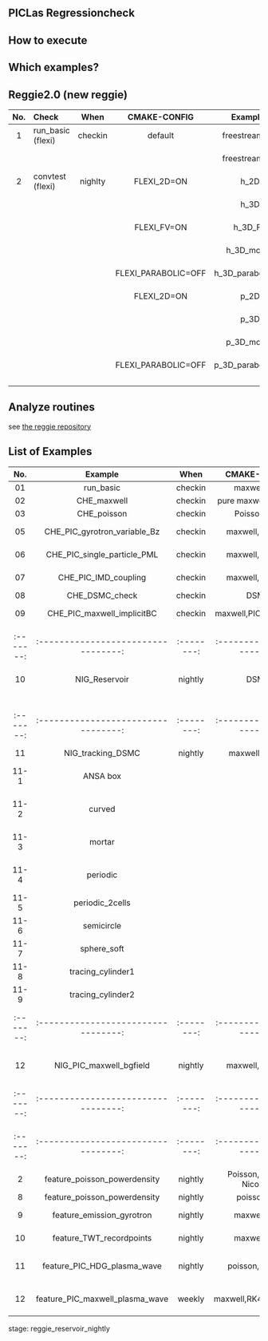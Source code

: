 ## PICLas Regressioncheck 

## How to execute

## Which examples?

## Reggie2.0 (new reggie)

| **No.** |            **Check**              | **When** |     **CMAKE-CONFIG**    |      **Examples**              |      **Feature**               |         **Execution**                       |           **Comparing**          |
|:-------:|:----------------------------------|:--------:|:-----------------------:|:------------------------------:|:------------------------------:|:-------------------------------------------:|:--------------------------------:|
|    1    | run_basic (flexi)                 | checkin  | default                 | freestream_2D                  |  DG-Operator                   |  MPI=1,2                                    | L2                               |
|         |                                   |          |                         | freestream_3D                  |  DG-Operator                   |  MPI=1,2                                    | L2                               |
|    2    | convtest (flexi)                  | nighlty  | FLEXI_2D=ON             | h_2D                           |  h-convergece                  |  single                                     | L2                               |
|         |                                   |          |                         | h_3D                           |  h-convergece                  |  single                                     | L2                               |
|         |                                   |          | FLEXI_FV=ON             | h_3D_FV                        |  h-convergece                  |  single                                     | L2                               |
|         |                                   |          |                         | h_3D_mortar                    |  h-convergece                  |  single                                     | L2                               |
|         |                                   |          | FLEXI_PARABOLIC=OFF     | h_3D_parabolic_off             |  h-convergece                  |  single                                     | L2                               |
|         |                                   |          | FLEXI_2D=ON             | p_2D                           |  p-convergece                  |  single                                     | L2                               |
|         |                                   |          |                         | p_3D                           |  p-convergece                  |  single                                     | L2                               |
|         |                                   |          |                         | p_3D_mortar                    |  p-convergece                  |  single                                     | L2                               |
|         |                                   |          | FLEXI_PARABOLIC=OFF     | p_3D_parabolic_off             |  p-convergece                  |  single                                     | L2                               |
|         |                                   |          |                         |                                |                                |                                             |                                  |
|         |                                   |          |                         |                                |                                |                                             |                                  |
|         |                                   |          |                         |                                |                                |                                             |                                  |


## Analyze routines

see [the reggie repository](https://gitlab.iag.uni-stuttgart.de/reggie/reggie/blob/master/README.md)

## List of Examples

| **No.** |            **Example**            | **When** |     **CMAKE-CONFIG**    |      **Feature**                |         **Execution**                          |           **Comparing**          |
|:-------:|:---------------------------------:|:--------:|:-----------------------:|:-------------------------------:|:----------------------------------------------:|:--------------------------------:|
|   01    |             run_basic             |  checkin |       maxwell,RK4       |      DG-Operator                |        nProcs=1,2,5,8                          |              L2,Linf             |
|   02    |             CHE_maxwell           |  checkin | pure maxwell DG,RK4     |      DG-Operator                |        nProcs=1,2,5,8                          |              L2,Linf             |
|   03    |             CHE_poisson           |  checkin |       Poisson,RK3       |      DG-Operator                |        nProcs=1,2,5,8                          |              L2,Linf             |
|   05    |    CHE_PIC_gyrotron_variable_Bz   |  checkin |    maxwell,PIC,RK4      |  PIC, variable Bz               |        nProcs=1,2                              |    Database.csv, relative        |
|   06    |    CHE_PIC_single_particle_PML    |  checkin |    maxwell,PIC,RK4      |  PIC, PML + particle            |        nProcs=1,2,5,8,10                       |    DG_Solution in State          |
|   07    |    CHE_PIC_IMD_coupling           |  checkin |    maxwell,PIC,RK4      |   mapping from IMP to PICLas    |        nProcs=1                                |    PartPata in Box               |
|   08    |    CHE_DSMC_check                 |  checkin |      DSMC               |  Collismode=2,3                 |        nProcs=2                                |                                  |
|   09    |    CHE_PIC_maxwell_implicitBC     |  checkin |  maxwell,PIC,ImplicitO4 | Implicit reflective particle BC |        nProcs=1                                |    Particle Position             |
|:-------:|:---------------------------------:|:--------:|:-----------------------:|:-------------------------------:|:----------------------------------------------:|:--------------------------------:|
|   10    |    NIG_Reservoir                  |  nightly |     DSMC                | Dissociation, recombination,    |        nProcs=1                                |    Particle Position             |
|         |                                   |          |                         | Exchange reactions              |        nProcs=1                                |    Database.csv                  |
|:-------:|:---------------------------------:|:--------:|:-----------------------:|:-------------------------------:|:----------------------------------------------:|:--------------------------------:|
|   11    |   NIG_tracking_DSMC               |  nightly |      maxwell, DSMC      |        Tracking                 |                                                |                                  |
|   11-1  |      ANSA box                     |          |                         |                                 | DoRefMapping=T,F, nProcs=1,2                   | PartInt, PartPos in bounding box |
|   11-2  |      curved                       |          |                         |                                 | DoRefMapping=T  , nProcs=1,2                   | PartInt with relative tolerance  |
|   11-3  |      mortar                       |          |                         |                                 | DoRefMapping=T,F, nProcs=1,2                   | PartInt, PartPos in bounding box |
|   11-4  |      periodic                     |          |                         |                                 | DoRefMapping=T,F, nProcs=1,2,5,10              | PartInt, PartPos in bounding box |
|   11-5  |      periodic_2cells              |          |                         |                                 | DoRefMapping=T,F;TriaTracking=T,F, nProcs=1    |  PartPos in bounding box         |
|   11-6  |      semicircle                   |          |                         |                                 | DoRefMapping=T,F, nProcs=1,2                   |  PartPos in bounding box         |
|   11-7  |      sphere_soft                  |          |                         |                                 | DoRefMapping=T;RefMappingGuess=1,3,nProcs=1,2  |  PartPos in bounding box         |
|   11-8  |      tracing_cylinder1            |          |                         |  mortar,curved,single particle  | DoRefMapping=F, nProcs=1                       |  PartPos-X in bounding box       |
|   11-9  |      tracing_cylinder2            |          |                         |  mortar,curved,single particle  | DoRefMapping=F, nProcs=1                       |  PartPos-X in bounding box       |
|:-------:|:---------------------------------:|:--------:|:-----------------------:|:-------------------------------:|:----------------------------------------------:|:--------------------------------:|
|   12    |    NIG_PIC_maxwell_bgfield        |  nightly |    maxwell,PIC,RK4      | External Background-field,h5    |        nProcs=2                                |    DG_Solution                   |
|:-------:|:---------------------------------:|:--------:|:-----------------------:|:-------------------------------:|:----------------------------------------------:|:--------------------------------:|
|:-------:|:---------------------------------:|:--------:|:-----------------------:|:-------------------------------:|:----------------------------------------------:|:--------------------------------:|
|    2    |    feature_poisson_powerdensity   |  nightly | Poisson, Crank-Nicolson | Implicit, CalcTimeAvg          |  DoRefMapping=T/F, nProcs=2                 |       Final TimeAvg, h5diff      |
|    8    | feature_poisson_powerdensity      |  nightly |       poisson,CN        |      CalcTimeAvg               | DoRefMapping=1,2, nProcs=2, CN implicit     |  TimeAvg                         |
|    9    |   feature_emission_gyrotron       |  nightly |       maxwell,RK4       | Part-Inflow,TimeDep            | N=1,3,6,9,10, nProcs=1,2,10,25, gyro-circle |  LineIntegration of nPartIn      |
|   10    |      feature_TWT_recordpoints     |  nightly |       maxwell,RK4       | RPs, ExactFlux                 | nProcs=1,4, RPs, interior TE-Inflow         |  RP_State, RP_Daata              |
|   11    |    feature_PIC_HDG_plasma_wave    |  nightly |       poisson,RK4,CN    | Poisson-PIC,Shape-Function-1D  | nProcs=2, Imex for CN                       |  W_el LineIntegration over 2Per  |
|   12    |  feature_PIC_maxwell_plasma_wave  |  weekly  | maxwell,RK4,ImplicitO4  | Maxwell-PIC,SF1D, FastPeriodic | nProcs=2, IMEX for ImplicitO4               |  W_el LineIntegration over 2Per  |

  stage: reggie_reservoir_nightly
